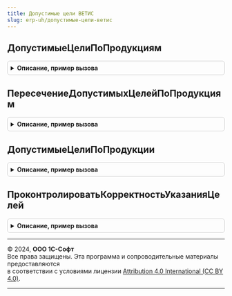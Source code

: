 ```yaml
---
title: Допустимые цели ВЕТИС
slug: erp-uh/допустимые-цели-ветис
---
```



## ДопустимыеЦелиПоПродукциям
<details style="margin: 1em 0; padding: 0.5em; border: 1px solid #ccc; border-radius: 6px;">

<summary style="font-weight: bold; cursor: pointer;">Описание, пример вызова</summary>

```bsl

// Возвращает дерево значений со списком допустимых целей по каждой продукции
//
// Параметры:
//  МассивПродукции	 - Массив - Массив продукции документа
//
// Возвращаемое значение:
//  ДеревоЗначений - дерево доступных целей с группировкой по продукции
//
Функция ДопустимыеЦелиПоПродукциям(МассивПродукции) Экспорт
```

Пример вызова
```bsl
Результат = ДопустимыеЦелиВЕТИС.ДопустимыеЦелиПоПродукциям(МассивПродукции) 
```
</details>

## ПересечениеДопустимыхЦелейПоПродукциям
<details style="margin: 1em 0; padding: 0.5em; border: 1px solid #ccc; border-radius: 6px;">

<summary style="font-weight: bold; cursor: pointer;">Описание, пример вызова</summary>

```bsl

// Возвращает пересечение множеств допустимых целей по каждой продукции
//
// Параметры:
//  МассивПродукции	 - Массив - Массив продукции документа.
//
// Возвращаемое значение:
//  Массив - массив допустимых целей.
//
Функция ПересечениеДопустимыхЦелейПоПродукциям(МассивПродукции, НизкокачественнаяПродукция) Экспорт
```

Пример вызова
```bsl
Результат = ДопустимыеЦелиВЕТИС.ПересечениеДопустимыхЦелейПоПродукциям(МассивПродукции, НизкокачественнаяПродукция) 
```
</details>

## ДопустимыеЦелиПоПродукции
<details style="margin: 1em 0; padding: 0.5em; border: 1px solid #ccc; border-radius: 6px;">

<summary style="font-weight: bold; cursor: pointer;">Описание, пример вызова</summary>

```bsl

// Возвращает массив допустимых целей по единственной переданной продукции
//
// Параметры:
//   Продукция - СправочникСсылка.ПродукцияВЕТИС - продукция, по которой необходимо получить цели
//   ДеревоКэш - ДеревоЗначений, Неопределено - дерево с кэшем полученных ранее целей
//   НизкокачественнаяПродукция - Булево, Неопределено - отбор по качеству продукции
//
// Возвращаемое значение:
//  Массив - массив допустимых целей
//
Функция ДопустимыеЦелиПоПродукции(Продукция, ДеревоКэш, НизкокачественнаяПродукция = Неопределено) Экспорт
```

Пример вызова
```bsl
Результат = ДопустимыеЦелиВЕТИС.ДопустимыеЦелиПоПродукции(Продукция, ДеревоКэш, НизкокачественнаяПродукция);
```
</details>

## ПроконтролироватьКорректностьУказанияЦелей
<details style="margin: 1em 0; padding: 0.5em; border: 1px solid #ccc; border-radius: 6px;">

<summary style="font-weight: bold; cursor: pointer;">Описание, пример вызова</summary>

```bsl

// Контролирует корректность указания целей в табличной части
//
// Параметры:
//  Объект	 - ДокументОбъект.* - проверяемый документ
//  Отказ	 - Булево - отказ проверки
//
Процедура ПроконтролироватьКорректностьУказанияЦелей(Объект, Отказ) Экспорт
```

Пример вызова
```bsl
ДопустимыеЦелиВЕТИС.ПроконтролироватьКорректностьУказанияЦелей(Объект, Отказ) 
```
</details>

---

© 2024, **ООО 1С-Софт**  
Все права защищены. Эта программа и сопроводительные материалы предоставляются  
в соответствии с условиями лицензии [Attribution 4.0 International (CC BY 4.0)](https://creativecommons.org/licenses/by/4.0/legalcode).

---
